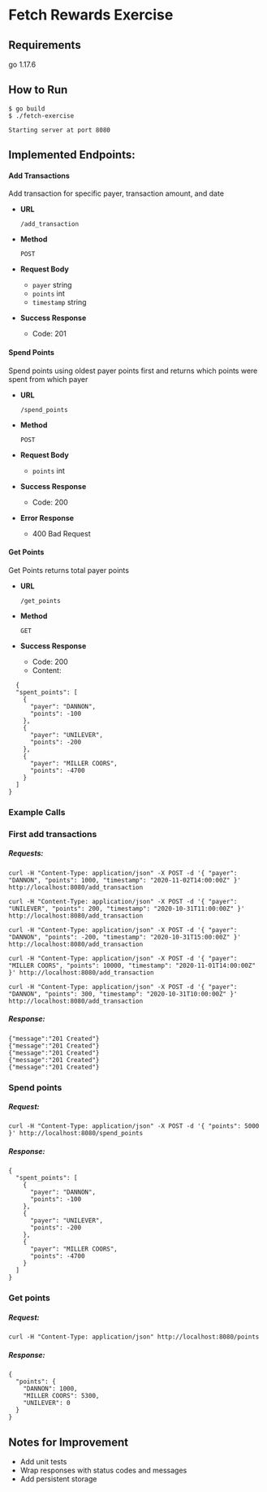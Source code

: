 # Fetch Rewards Exercise

## Requirements
go 1.17.6

## How to Run
    $ go build
    $ ./fetch-exercise

    Starting server at port 8080


## Implemented Endpoints:

#### Add Transactions
Add transaction for specific payer, transaction amount, and date
* **URL**

  `/add_transaction`

* **Method**

  `POST`

* **Request Body**
  - `payer` string
  - `points` int
  - `timestamp` string


* **Success Response**

  - Code: 201

#### Spend Points
Spend points using oldest payer points first and returns which points were spent from which payer
* **URL**

  `/spend_points`

* **Method**

  `POST`

* **Request Body**

  - `points` int


* **Success Response**

  - Code: 200 

* **Error Response**

  - 400 Bad Request

#### Get Points
Get Points returns total payer points
* **URL**

  `/get_points`

* **Method**

  `GET`

* **Success Response**

  - Code: 200
  - Content:
```
  {
  "spent_points": [
    {
      "payer": "DANNON",
      "points": -100
    },
    {
      "payer": "UNILEVER",
      "points": -200
    },
    {
      "payer": "MILLER COORS",
      "points": -4700
    }
  ]
}
```

### Example Calls

### First add transactions

##### Requests:

```
curl -H "Content-Type: application/json" -X POST -d '{ "payer": "DANNON", "points": 1000, "timestamp": "2020-11-02T14:00:00Z" }' http://localhost:8080/add_transaction

curl -H "Content-Type: application/json" -X POST -d '{ "payer": "UNILEVER", "points": 200, "timestamp": "2020-10-31T11:00:00Z" }' http://localhost:8080/add_transaction

curl -H "Content-Type: application/json" -X POST -d '{ "payer": "DANNON", "points": -200, "timestamp": "2020-10-31T15:00:00Z" }' http://localhost:8080/add_transaction

curl -H "Content-Type: application/json" -X POST -d '{ "payer": "MILLER COORS", "points": 10000, "timestamp": "2020-11-01T14:00:00Z" }' http://localhost:8080/add_transaction

curl -H "Content-Type: application/json" -X POST -d '{ "payer": "DANNON", "points": 300, "timestamp": "2020-10-31T10:00:00Z" }' http://localhost:8080/add_transaction
```

##### Response:
```
{"message":"201 Created"}
{"message":"201 Created"}
{"message":"201 Created"}
{"message":"201 Created"}
{"message":"201 Created"}
```

### Spend points

##### Request:
```
curl -H "Content-Type: application/json" -X POST -d '{ "points": 5000 }' http://localhost:8080/spend_points
```

##### Response:

```
{
  "spent_points": [
    {
      "payer": "DANNON",
      "points": -100
    },
    {
      "payer": "UNILEVER",
      "points": -200
    },
    {
      "payer": "MILLER COORS",
      "points": -4700
    }
  ]
}
```

### Get points

##### Request:

```
curl -H "Content-Type: application/json" http://localhost:8080/points
```

##### Response:

```
{
  "points": {
    "DANNON": 1000,
    "MILLER COORS": 5300,
    "UNILEVER": 0
  }
}
```

## Notes for Improvement
- Add unit tests
- Wrap responses with status codes and messages
- Add persistent storage
